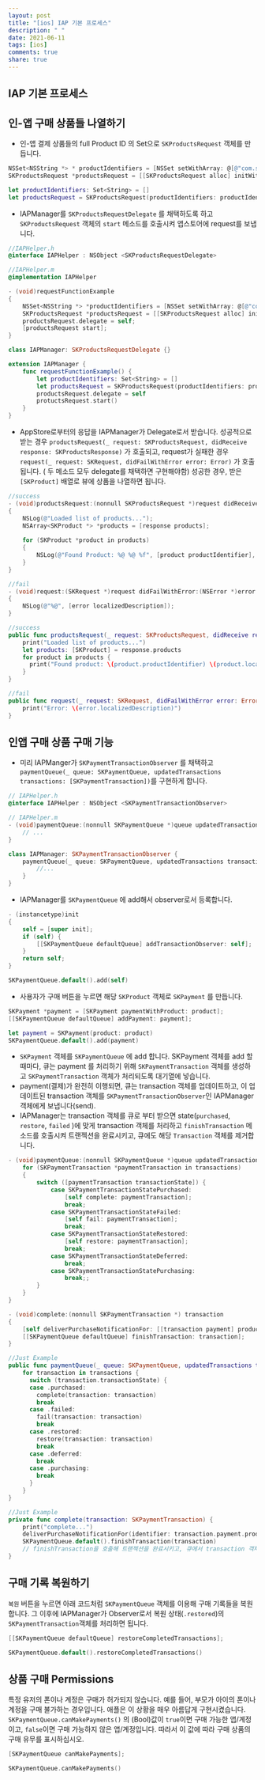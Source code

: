 ```yaml
---
layout: post
title: "[ios] IAP 기본 프로세스"
description: " "
date: 2021-06-11
tags: [ios]
comments: true
share: true
---
```


## IAP 기본 프로세스

## 인-앱 구매 상품들 나열하기

- 인-앱 결제 상품들의 full Product ID 의 Set으로 `SKProductsRequest` 객체를 만듭니다.

```objectivec
NSSet<NSString *> * productIdentifiers = [NSSet setWithArray: @[@"com.smart.product1", @"com.smart.product2", @"com.smart.product3"]];
SKProductsRequest *productsRequest = [[SKProductsRequest alloc] initWithProductIdentifiers: productIdentifiers];
```

```swift
let productIdentifiers: Set<String> = []
let productsRequest = SKProductsRequest(productIdentifiers: productIdentifiers)
```

- IAPManager를 `SKProductsRequestDelegate` 를 채택하도록 하고 `SKProductsRequest` 객체의 `start` 메소드를 호출시켜 앱스토어에 request를 보냅니다.

```objectivec
//IAPHelper.h
@interface IAPHelper : NSObject <SKProductsRequestDelegate>

//IAPHelper.m
@implementation IAPHelper

- (void)requestFunctionExample 
{
    NSSet<NSString *> *productIdentifiers = [NSSet setWithArray: @[@"com.smart.product1", @"com.smart.product2", @"com.smart.product3"]];
    SKProductsRequest *productsRequest = [[SKProductsRequest alloc] initWithProductIdentifiers: productIdentifiers];
    productsRequest.delegate = self;
    [productsRequest start];
}
```

```swift
class IAPManager: SKProductsRequestDelegate {}

extension IAPManager {
	func requestFunctionExample() {
		let productIdentifiers: Set<String> = []
		let productsRequest = SKProductsRequest(productIdentifiers: productIdentifiers)								
		productsRequest.delegate = self
		protuctsRequest.start()
	}
}
```

- AppStore로부터의 응답을 IAPManager가 Delegate로서 받습니다. 성공적으로 받는 경우 `productsRequest(_ request: SKProductsRequest, didReceive response: SKProductsResponse)` 가 호출되고, request가 실패한 경우 `request(_ request: SKRequest, didFailWithError error: Error)` 가 호출됩니다. ( 두 메소드 모두 delegate를 채택하면 구현해야함)
성공한 경우, 받은 `[SKProduct]` 배열로 뷰에 상품을 나열하면 됩니다.

```objectivec
//success
- (void)productsRequest:(nonnull SKProductsRequest *)request didReceiveResponse:(nonnull SKProductsResponse *)response
{
    NSLog(@"Loaded list of products...");
    NSArray<SKProduct *> *products = [response products];
    
    for (SKProduct *product in products)
    {
        NSLog(@"Found Product: %@ %@ %f", [product productIdentifier], [product localizedTitle], [[product price] floatValue]);
    }
}

//fail
- (void)request:(SKRequest *)request didFailWithError:(NSError *)error
{
    NSLog(@"%@", [error localizedDescription]);
}
```

```swift
//success
public func productsRequest(_ request: SKProductsRequest, didReceive response: SKProductsResponse) {
    print("Loaded list of products...")
    let products: [SKProduct] = response.products
    for product in products {
      print("Found product: \(product.productIdentifier) \(product.localizedTitle) \(product.price.floatValue)")
    }
}

//fail
public func request(_ request: SKRequest, didFailWithError error: Error) {
    print("Error: \(error.localizedDescription)")
}
```

## 인앱 구매 상품 구매 기능

- 미리 IAPManger가 `SKPaymentTransactionObserver` 를 채택하고 `paymentQueue(_ queue: SKPaymentQueue, updatedTransactions transactions: [SKPaymentTransaction])`를 구현하게 합니다.

```objectivec
// IAPHelper.h
@interface IAPHelper : NSObject <SKPaymentTransactionObserver>

// IAPHelper.m
- (void)paymentQueue:(nonnull SKPaymentQueue *)queue updatedTransactions:(nonnull NSArray<SKPaymentTransaction *> *)transactions {
    // ...
}
```

```swift
class IAPManager: SKPaymentTransactionObserver {
	paymentQueue(_ queue: SKPaymentQueue, updatedTransactions transactions: [SKPaymentTransaction])	{
		//...
	}
}
```

- IAPManager를 `SKPaymentQueue` 에 add해서 observer로서 등록합니다.

```objectivec
- (instancetype)init
{
    self = [super init];
    if (self) {
        [[SKPaymentQueue defaultQueue] addTransactionObserver: self];
    }
    return self;
}
```

```swift
SKPaymentQueue.default().add(self)
```

- 사용자가 구매 버튼을 누르면 해당 `SKProduct` 객체로 `SKPayment` 를 만듭니다.

```objectivec
SKPayment *payment = [SKPayment paymentWithProduct: product];
[[SKPaymentQueue defaultQueue] addPayment: payment];
```

```swift
let payment = SKPayment(product: product)
SKPaymentQueue.default().add(payment)
```

- `SKPayment` 객체를 `SKPaymentQueue` 에 add 합니다. SKPayment 객체를 add 할때마다, 큐는 payment 를 처리하기 위해 `SKPaymentTransaction` 객체를 생성하고 `SKPaymentTransaction` 객체가 처리되도록 대기열에 넣습니다.
- payment(결제)가 완전히 이행되면, 큐는 transaction 객체를 업데이트하고, 이 업데이트된 transaction 객체를 `SKPaymentTransactionObserver`인 IAPManager객체에게 보냅니다(send).
- IAPManager는 transaction 객체를 큐로 부터 받으면 state(`purchased`, `restore`, `failed` )에 맞게 transaction 객체를 처리하고 `finishTransaction` 메소드를 호출시켜 트랜젝션을 완료시키고, 큐에도 해당 `Transaction` 객체를 제거합니다.

```objectivec
- (void)paymentQueue:(nonnull SKPaymentQueue *)queue updatedTransactions:(nonnull NSArray<SKPaymentTransaction *> *)transactions {
    for (SKPaymentTransaction *paymentTransaction in transactions)
    {
        switch ([paymentTransaction transactionState]) {
            case SKPaymentTransactionStatePurchased:
                [self complete: paymentTransaction];
                break;
            case SKPaymentTransactionStateFailed:
                [self fail: paymentTransaction];
                break;
            case SKPaymentTransactionStateRestored:
                [self restore: paymentTransaction];
                break;
            case SKPaymentTransactionStateDeferred:
                break;
            case SKPaymentTransactionStatePurchasing:
                break;;
        }
    }
}
```

```objectivec
- (void)complete:(nonnull SKPaymentTransaction *) transaction
{
    [self deliverPurchaseNotificationFor: [[transaction payment] productIdentifier]];
    [[SKPaymentQueue defaultQueue] finishTransaction: transaction];
}
```

```swift
//Just Example 
public func paymentQueue(_ queue: SKPaymentQueue, updatedTransactions transactions: [SKPaymentTransaction]) {
    for transaction in transactions {
      switch (transaction.transactionState) {
      case .purchased:
        complete(transaction: transaction)
        break
      case .failed:
        fail(transaction: transaction)
        break
      case .restored:
        restore(transaction: transaction)
        break
      case .deferred:
        break
      case .purchasing:
        break
      }
    }
}
```

```swift
//Just Example 
private func complete(transaction: SKPaymentTransaction) {
    print("complete...")
    deliverPurchaseNotificationFor(identifier: transaction.payment.productIdentifier)
    SKPaymentQueue.default().finishTransaction(transaction) 
    // finishTransaction을 호출해 트랜젝션을 완료시키고, 큐에서 transaction 객체를 제거시킨다. 
}
```

## 구매 기록 복원하기

`복원` 버튼을 누르면 아래 코드처럼 `SKPaymentQueue` 객체를 이용해 구매 기록들을 복원합니다.  그 이후에 IAPManager가 Observer로서 복원 상태(`.restored`)의 `SKPaymentTransaction`객체를 처리하면 됩니다.

```objectivec
[[SKPaymentQueue defaultQueue] restoreCompletedTransactions];
```

```swift
SKPaymentQueue.default().restoreCompletedTransactions()
```

## 상품 구매 Permissions

특정 유저의 폰이나 계정은 구매가 허가되지 않습니다. 예를 들어, 부모가 아이의 폰이나 계정을 구매 불가하는 경우입니다. 애플은 이 상황을 매우 아름답게 구현시켰습니다.  `SKPaymentQueue.canMakePayments()` 의 (Bool)값이 `true`이면 구매 가능한 앱/계정이고, `false`이면  구매 가능하지 않은 앱/계정입니다. 따라서 이 값에 따라 구매 상품의 구매 유무를 표시하십시오.

```objectivec
[SKPaymentQueue canMakePayments];
```

```swift
SKPaymentQueue.canMakePayments()
```